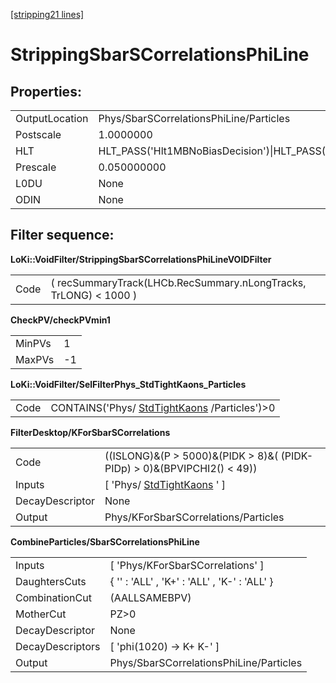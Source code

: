 [[stripping21 lines]](./stripping21-index)

# StrippingSbarSCorrelationsPhiLine

## Properties:

|                |                                                                                                                                                                                                                                    |
|----------------|------------------------------------------------------------------------------------------------------------------------------------------------------------------------------------------------------------------------------------|
| OutputLocation | Phys/SbarSCorrelationsPhiLine/Particles                                                                                                                                                                                            |
| Postscale      | 1.0000000                                                                                                                                                                                                                          |
| HLT            | HLT_PASS('Hlt1MBNoBiasDecision')\|HLT_PASS('Hlt1MBMicroBiasTStationDecision')\|HLT_PASS('Hlt1MBMicroBiasVeloDecision')\|HLT_PASS('Hlt1MBMicroBiasTStationRateLimitedDecision')\|HLT_PASS('Hlt1MBMicroBiasVeloRateLimitedDecision') |
| Prescale       | 0.050000000                                                                                                                                                                                                                        |
| L0DU           | None                                                                                                                                                                                                                               |
| ODIN           | None                                                                                                                                                                                                                               |

## Filter sequence:

**LoKi::VoidFilter/StrippingSbarSCorrelationsPhiLineVOIDFilter**

|      |                                                                  |
|------|------------------------------------------------------------------|
| Code | ( recSummaryTrack(LHCb.RecSummary.nLongTracks, TrLONG) \< 1000 ) |

**CheckPV/checkPVmin1**

|        |     |
|--------|-----|
| MinPVs | 1   |
| MaxPVs | -1  |

**LoKi::VoidFilter/SelFilterPhys_StdTightKaons_Particles**

|      |                                                                              |
|------|------------------------------------------------------------------------------|
| Code | CONTAINS('Phys/ [StdTightKaons](./stripping21-stdtightkaons) /Particles')\>0 |

**FilterDesktop/KForSbarSCorrelations**

|                 |                                                                            |
|-----------------|----------------------------------------------------------------------------|
| Code            | ((ISLONG)&(P \> 5000)&(PIDK \> 8)&( (PIDK-PIDp) \> 0)&(BPVIPCHI2() \< 49)) |
| Inputs          | [ 'Phys/ [StdTightKaons](./stripping21-stdtightkaons) ' ]                |
| DecayDescriptor | None                                                                       |
| Output          | Phys/KForSbarSCorrelations/Particles                                       |

**CombineParticles/SbarSCorrelationsPhiLine**

|                  |                                              |
|------------------|----------------------------------------------|
| Inputs           | [ 'Phys/KForSbarSCorrelations' ]           |
| DaughtersCuts    | { '' : 'ALL' , 'K+' : 'ALL' , 'K-' : 'ALL' } |
| CombinationCut   | (AALLSAMEBPV)                                |
| MotherCut        | PZ\>0                                        |
| DecayDescriptor  | None                                         |
| DecayDescriptors | [ 'phi(1020) -\> K+ K-' ]                  |
| Output           | Phys/SbarSCorrelationsPhiLine/Particles      |
